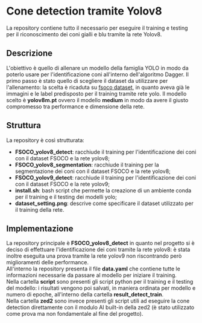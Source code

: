 # Cone detection tramite Yolov8
La repository contiene tutto il necessario per eseguire il training e testing per il riconoscimento dei coni gialli e blu tramite la rete Yolov8.

## Descrizione
L'obiettivo è quello di allenare un modello della famiglia YOLO in modo da poterlo usare per l'identificazione coni all'interno dell'algoritmo Dagger. Il primo passo è stato quello di scegliere il dataset da utilizzare per l'allenamento: la scelta è ricaduta su [fsoco dataset](https://universe.roboflow.com/fmdv/fsoco-kxq3s), in quanto aveva già le immagini e le label predisposto per il training tramite rete yolo. Il modello scelto è **yolov8m.pt** ovvero il modello **medium** in modo da avere il giusto compromesso tra performance e dimensione della rete.

## Struttura
La repository è così strutturata:
- **FSOCO_yolov8_detect**: racchiude il training per l'identificazione dei coni con il dataset FSOCO e la rete yolov8;
- **FSOCO_yolov8_segmentation**: racchiude il training per la segmentazione dei coni con il dataset FSOCO e la rete yolov8;
- **FSOCO_yolov9_detect**: racchiude il training per l'identificazione dei coni con il dataset FSOCO e la rete yolov9;
- **install.sh**: bash script che permette la creazione di un ambiente conda per il training e il testing dei modelli yolo;
- **dataset_setting.png**: descrive come specificare il dataset utilizzato per il training della rete.

## Implementazione
La repository principale è **FSOCO_yolov8_detect** in quanto nel progetto si è deciso di effettuare l'identificazione dei coni tramite la rete yolov8: è stata inoltre eseguita una prova tramite la rete yolov9 non riscontrando però miglioramenti delle performance.\
All'interno la repository presenta il file **data.yaml** che contiene tutte le informazioni necessarie da passare al modello per iniziare il training.\
Nella cartella **script** sono presenti gli script python per il training e il testing del modello: i risultati vengono poi salvati, in maniera ordinata per modello e numero di epoche, all'interno della cartella **result_detect_train**.\
Nella cartella **zed2** sono invece presenti gli script utili ad eseguire la cone detection direttamente con il modulo AI built-in della zed2 (è stato utilizzato come prova ma non fondamentale al fine del progetto).

